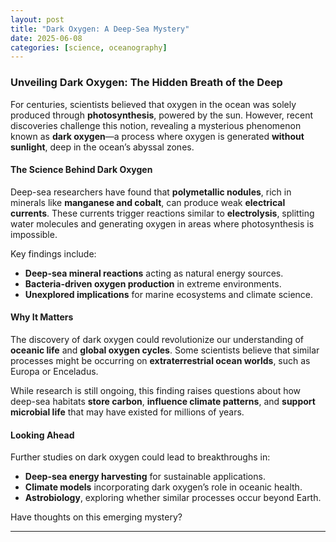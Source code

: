 ```yaml
---
layout: post
title: "Dark Oxygen: A Deep-Sea Mystery"
date: 2025-06-08
categories: [science, oceanography]
---
```


### Unveiling Dark Oxygen: The Hidden Breath of the Deep

For centuries, scientists believed that oxygen in the ocean was solely produced through **photosynthesis**, powered by the sun. However, recent discoveries challenge this notion, revealing a mysterious phenomenon known as **dark oxygen**—a process where oxygen is generated **without sunlight**, deep in the ocean’s abyssal zones.

#### The Science Behind Dark Oxygen

Deep-sea researchers have found that **polymetallic nodules**, rich in minerals like **manganese and cobalt**, can produce weak **electrical currents**. These currents trigger reactions similar to **electrolysis**, splitting water molecules and generating oxygen in areas where photosynthesis is impossible.

Key findings include:
- **Deep-sea mineral reactions** acting as natural energy sources.
- **Bacteria-driven oxygen production** in extreme environments.
- **Unexplored implications** for marine ecosystems and climate science.

#### Why It Matters

The discovery of dark oxygen could revolutionize our understanding of **oceanic life** and **global oxygen cycles**. Some scientists believe that similar processes might be occurring on **extraterrestrial ocean worlds**, such as Europa or Enceladus.

While research is still ongoing, this finding raises questions about how deep-sea habitats **store carbon**, **influence climate patterns**, and **support microbial life** that may have existed for millions of years.

#### Looking Ahead

Further studies on dark oxygen could lead to breakthroughs in:
- **Deep-sea energy harvesting** for sustainable applications.
- **Climate models** incorporating dark oxygen’s role in oceanic health.
- **Astrobiology**, exploring whether similar processes occur beyond Earth.

Have thoughts on this emerging mystery?

---
